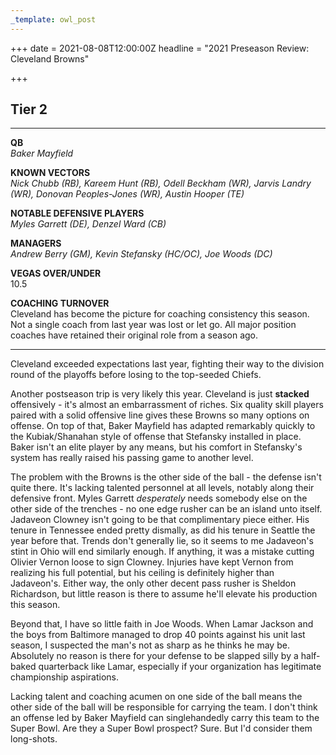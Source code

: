 ```yaml
---
_template: owl_post
---
```



+++
date = 2021-08-08T12:00:00Z
headline = "2021 Preseason Review: Cleveland Browns"

+++
## Tier 2

***

**QB**  
_Baker Mayfield_

**KNOWN VECTORS**  
_Nick Chubb (RB), Kareem Hunt (RB), Odell Beckham (WR), Jarvis Landry (WR), Donovan Peoples-Jones (WR), Austin Hooper (TE)_

**NOTABLE DEFENSIVE PLAYERS**  
_Myles Garrett (DE), Denzel Ward (CB)_

**MANAGERS**  
_Andrew Berry (GM), Kevin Stefansky (HC/OC), Joe Woods (DC)_

**VEGAS OVER/UNDER**  
10\.5

**COACHING TURNOVER**  
Cleveland has become the picture for coaching consistency this season. Not a single coach from last year was lost or let go. All major position coaches have retained their original role from a season ago.

***

Cleveland exceeded expectations last year, fighting their way to the division round of the playoffs before losing to the top-seeded Chiefs.

Another postseason trip is very likely this year. Cleveland is just **stacked** offensively - it's almost an embarrassment of riches. Six quality skill players paired with a solid offensive line gives these Browns so many options on offense. On top of that, Baker Mayfield has adapted remarkably quickly to the Kubiak/Shanahan style of offense that Stefansky installed in place. Baker isn't an elite player by any means, but his comfort in Stefansky's system has really raised his passing game to another level.

The problem with the Browns is the other side of the ball - the defense isn't quite there. It's lacking talented personnel at all levels, notably along their defensive front. Myles Garrett _desperately_ needs somebody else on the other side of the trenches - no one edge rusher can be an island unto itself. Jadaveon Clowney isn't going to be that complimentary piece either. His tenure in Tennessee ended pretty dismally, as did his tenure in Seattle the year before that. Trends don't generally lie, so it seems to me Jadaveon's stint in Ohio will end similarly enough. If anything, it was a mistake cutting Olivier Vernon loose to sign Clowney. Injuries have kept Vernon from realizing his full potential, but his ceiling is definitely higher than Jadaveon's. Either way, the only other decent pass rusher is Sheldon Richardson, but little reason is there to assume he'll elevate his production this season.

Beyond that, I have so little faith in Joe Woods. When Lamar Jackson and the boys from Baltimore managed to drop 40 points against his unit last season, I suspected the man's not as sharp as he thinks he may be. Absolutely no reason is there for your defense to be slapped silly by a half-baked quarterback like Lamar, especially if your organization has legitimate championship aspirations.

Lacking talent and coaching acumen on one side of the ball means the other side of the ball will be responsible for carrying the team. I don't think an offense led by Baker Mayfield can singlehandedly carry this team to the Super Bowl. Are they a Super Bowl prospect? Sure. But I'd consider them long-shots.
